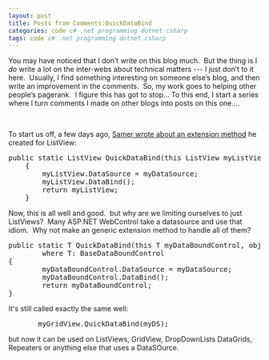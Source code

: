 ```yaml
---
layout: post
title: Posts from Comments:QuickDataBind
categories: code c# .net programming dotnet csharp
tags: code c# .net programming dotnet csharp
---
```


  <p>You may have noticed that I don’t write on this blog much.  But the thing is I <em>do</em> write a lot on the inter-webs about technical matters --- I just don’t to it here.  Usually, I find something interesting on someone else’s blog, and then write an improvement in the comments.  So, my work goes to helping other people’s pagerank.  I figure this has got to stop… To this end, I start a series where I turn comments I made on other blogs into posts on this one….</p>  <p> </p>  <p>To start us off, a few days ago, <a href="http://geekswithblogs.net/samerpaul/archive/2009/07/22/listview-extension-i-thought-irsquod-sharehellip.aspx" target="_blank">Samer wrote about an extension method</a> he created for ListView: </p>  <pre class="c#">public static ListView QuickDataBind(this ListView myListView, object myDataSource)
    {
        myListView.DataSource = myDataSource;
        myListView.DataBind();
        return myListView;
    }</pre>

<p>Now, this is all well and good.  but why are we limiting ourselves to just ListViews?  Many ASP.NET WebControl take a datasource and use that idiom.  Why not make an generic extension method to handle all of them?</p>

<pre class="c#">public static T QuickDataBind(this T myDataBoundControl, object myDataSource) 
        where T: BaseDataBoundControl
{
        myDataBoundControl.DataSource = myDataSource;
        myDataBoundControl.DataBind();
        return myDataBoundControl;
}</pre>
It's still called exactly the same well: 

<pre class="c#">       myGridView.QuickDataBind(myDS);</pre>
but now it can be used on ListViews, GridView, DropDownLists DataGrids, Repeaters or anything else that uses a DataSOurce. 

